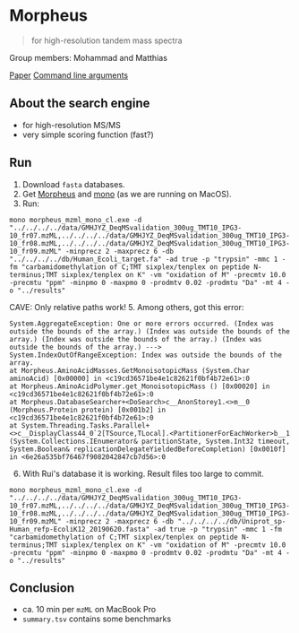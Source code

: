 # Morpheus
>for high-resolution tandem mass spectra

Group members: Mohammad and Matthias

[Paper](https://pubs.acs.org/doi/10.1021/pr301024c)
[Command line arguments](http://cwenger.github.io/Morpheus/args.html)


## About the search engine
- for high-resolution MS/MS
- very simple scoring function (fast?)

## Run
1. Download `fasta` databases.
2. Get [Morpheus](http://cwenger.github.io/Morpheus/) and [mono](https://www.mono-project.com/download/stable/) (as we are running on MacOS).
3. Run:
  
  ```
  mono morpheus_mzml_mono_cl.exe -d "../../../../data/GMHJYZ_DeqMSvalidation_300ug_TMT10_IPG3-10_fr07.mzML,../../../../data/GMHJYZ_DeqMSvalidation_300ug_TMT10_IPG3-10_fr08.mzML,../../../../data/GMHJYZ_DeqMSvalidation_300ug_TMT10_IPG3-10_fr09.mzML" -minprecz 2 -maxprecz 6 -db "../../../../db/Human_Ecoli_target.fa" -ad true -p "trypsin" -mmc 1 -fm "carbamidomethylation of C;TMT sixplex/tenplex on peptide N-terminus;TMT sixplex/tenplex on K" -vm "oxidation of M" -precmtv 10.0 -precmtu "ppm" -minpmo 0 -maxpmo 0 -prodmtv 0.02 -prodmtu "Da" -mt 4 -o "../results"
  ```
  CAVE: Only relative paths work!
5. Among others, got this error:
  
  ```
  System.AggregateException: One or more errors occurred. (Index was outside the bounds of the array.) (Index was outside the bounds of the array.) (Index was outside the bounds of the array.) (Index was outside the bounds of the array.) ---> System.IndexOutOfRangeException: Index was outside the bounds of the array.
  at Morpheus.AminoAcidMasses.GetMonoisotopicMass (System.Char aminoAcid) [0x00000] in <c19cd36571be4e1c82621f0bf4b72e61>:0 
  at Morpheus.AminoAcidPolymer.get_MonoisotopicMass () [0x00020] in <c19cd36571be4e1c82621f0bf4b72e61>:0 
  at Morpheus.DatabaseSearcher+<DoSearch>c__AnonStorey1.<>m__0 (Morpheus.Protein protein) [0x001b2] in <c19cd36571be4e1c82621f0bf4b72e61>:0 
  at System.Threading.Tasks.Parallel+<>c__DisplayClass44_0`2[TSource,TLocal].<PartitionerForEachWorker>b__1 (System.Collections.IEnumerator& partitionState, System.Int32 timeout, System.Boolean& replicationDelegateYieldedBeforeCompletion) [0x0010f] in <6e26a535bf76467f9082042847cb7d56>:0 

  ```

6. With Rui's database it is working. Result files too large to commit.

  ```
  mono morpheus_mzml_mono_cl.exe -d "../../../../data/GMHJYZ_DeqMSvalidation_300ug_TMT10_IPG3-10_fr07.mzML,../../../../data/GMHJYZ_DeqMSvalidation_300ug_TMT10_IPG3-10_fr08.mzML,../../../../data/GMHJYZ_DeqMSvalidation_300ug_TMT10_IPG3-10_fr09.mzML" -minprecz 2 -maxprecz 6 -db "../../../../db/Uniprot_sp-Human_refp-EcoliK12_20190620.fasta" -ad true -p "trypsin" -mmc 1 -fm "carbamidomethylation of C;TMT sixplex/tenplex on peptide N-terminus;TMT sixplex/tenplex on K" -vm "oxidation of M" -precmtv 10.0 -precmtu "ppm" -minpmo 0 -maxpmo 0 -prodmtv 0.02 -prodmtu "Da" -mt 4 -o "../results"
  ```

## Conclusion
- ca. 10 min per `mzML` on MacBook Pro
- `summary.tsv` contains some benchmarks

